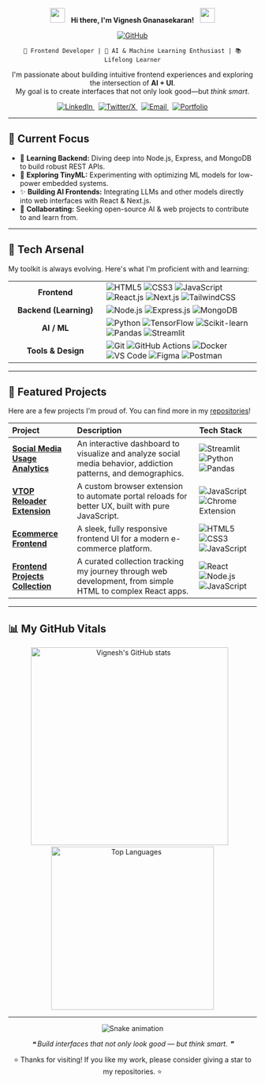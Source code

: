 <p align="center">
  <img src="https://media.giphy.com/media/hvRJCLFzcasrR4ia7z/giphy.gif" width="30">
  &nbsp; 
  <strong>Hi there, I'm Vignesh Gnanasekaran!</strong>
  &nbsp;
  <img src="https://media.giphy.com/media/hvRJCLFzcasrR4ia7z/giphy.gif" width="30">
</p>

<p align="center">
  <a href="https://github.com/Vicky-cmd-run">
    <img src="https://img.shields.io/badge/GitHub-Vicky--cmd--run-181717?style=for-the-badge&logo=github&logoColor=white" alt="GitHub">
  </a>
</p>

<p align="center">
  <code>🚀 Frontend Developer | 🧠 AI & Machine Learning Enthusiast | 📚 Lifelong Learner</code>
</p>

<p align="center">
  I'm passionate about building intuitive frontend experiences and exploring the intersection of <strong>AI + UI</strong>. 
  <br>
  My goal is to create interfaces that not only look good—but <em>think smart</em>.
</p>

<p align="center">
  <a href="https://www.linkedin.com/in/vignesh-gnanasekaran">
    <img src="https://img.shields.io/badge/LinkedIn-0A66C2?style=for-the-badge&logo=linkedin&logoColor=white" alt="LinkedIn">
  </a>
  &nbsp;
  <a href="https://twitter.com/vicky_cmd_run">
    <img src="https://img.shields.io/badge/Twitter_X-000000?style=for-the-badge&logo=x&logoColor=white" alt="Twitter/X">
  </a>
  &nbsp;
  <a href="mailto:vigneshgnanasekaran2021@gmail.com">
    <img src="https://img.shields.io/badge/Email-D14836?style=for-the-badge&logo=gmail&logoColor=white" alt="Email">
  </a>
  &nbsp;
  <a href="#">
    <img src="https://img.shields.io/badge/Portfolio-Coming_Soon-grey?style=for-the-badge&logo=briefcase&logoColor=white" alt="Portfolio">
  </a>
</p>

---

## 🔭 Current Focus

* 🌱 **Learning Backend:** Diving deep into Node.js, Express, and MongoDB to build robust REST APIs.
* 🤖 **Exploring TinyML:** Experimenting with optimizing ML models for low-power embedded systems.
* ✨ **Building AI Frontends:** Integrating LLMs and other models directly into web interfaces with React & Next.js.
* 🤝 **Collaborating:** Seeking open-source AI & web projects to contribute to and learn from.

---

## 🧠 Tech Arsenal

My toolkit is always evolving. Here's what I'm proficient with and learning:

<table>
  <tr>
    <td align="center" width="175"><strong>Frontend</strong></td>
    <td>
      <img src="https://img.shields.io/badge/HTML5-E34F26?style=for-the-badge&logo=html5&logoColor=white" alt="HTML5">
      <img src="https://img.shields.io/badge/CSS3-1572B6?style=for-the-badge&logo=css3&logoColor=white" alt="CSS3">
      <img src="https://img.shields.io/badge/JavaScript-F7DF1E?style=for-the-badge&logo=javascript&logoColor=black" alt="JavaScript">
      <img src="https://img.shields.io/badge/React-20232A?style=for-the-badge&logo=react&logoColor=61DAFB" alt="React.js">
      <img src="https://img.shields.io/badge/Next.js-000000?style=for-the-badge&logo=nextdotjs&logoColor=white" alt="Next.js">
      <img src="https://img.shields.io/badge/Tailwind_CSS-06B6D4?style=for-the-badge&logo=tailwindcss&logoColor=white" alt="TailwindCSS">
    </td>
  </tr>
  <tr>
    <td align="center"><strong>Backend (Learning)</strong></td>
    <td>
      <img src="https://img.shields.io/badge/Node.js-339933?style=for-the-badge&logo=nodedotjs&logoColor=white" alt="Node.js">
      <img src="https://img.shields.io/badge/Express.js-000000?style=for-the-badge&logo=express&logoColor=white" alt="Express.js">
      <img src="https://img.shields.io/badge/MongoDB-47A248?style=for-the-badge&logo=mongodb&logoColor=white" alt="MongoDB">
    </td>
  </tr>
  <tr>
    <td align="center"><strong>AI / ML</strong></td>
    <td>
      <img src="https://img.shields.io/badge/Python-3776AB?style=for-the-badge&logo=python&logoColor=white" alt="Python">
      <img src="https://img.shields.io/badge/TensorFlow-FF6F00?style=for-the-badge&logo=tensorflow&logoColor=white" alt="TensorFlow">
      <img src="https://img.shields.io/badge/Scikit--learn-F7931E?style=for-the-badge&logo=scikit-learn&logoColor=white" alt="Scikit-learn">
      <img src="https://img.shields.io/badge/Pandas-150458?style=for-the-badge&logo=pandas&logoColor=white" alt="Pandas">
      <img src="https://img.shields.io/badge/Streamlit-FF4B4B?style=for-the-badge&logo=streamlit&logoColor=white" alt="Streamlit">
    </td>
  </tr>
  <tr>
    <td align="center"><strong>Tools & Design</strong></td>
    <td>
      <img src="https://img.shields.io/badge/Git-F05032?style=for-the-badge&logo=git&logoColor=white" alt="Git">
      <img src="https://img.shields.io/badge/GitHub_Actions-2088FF?style=for-the-badge&logo=githubactions&logoColor=white" alt="GitHub Actions">
      <img src="https://img.shields.io/badge/Docker-2496ED?style=for-the-badge&logo=docker&logoColor=white" alt="Docker">
      <img src="https://img.shields.io/badge/VS_Code-007ACC?style=for-the-badge&logo=visualstudiocode&logoColor=white" alt="VS Code">
      <img src="https://img.shields.io/badge/Figma-F24E1E?style=for-the-badge&logo=figma&logoColor=white" alt="Figma">
      <img src="https://img.shields.io/badge/Postman-FF6C37?style=for-the-badge&logo=postman&logoColor=white" alt="Postman">
    </td>
  </tr>
</table>

---

## 📂 Featured Projects

Here are a few projects I'm proud of. You can find more in my [repositories](https://github.com/Vicky-cmd-run?tab=repositories)!

| Project | Description | Tech Stack |
|:---|:---|:---|
| **[Social Media Usage Analytics](https://github.com/Vicky-cmd-run/social-media-usage-analytics)** | An interactive dashboard to visualize and analyze social media behavior, addiction patterns, and demographics. | <img src="https://img.shields.io/badge/Streamlit-FF4B4B?style=flat-square&logo=streamlit&logoColor=white" alt="Streamlit"> <img src="https://img.shields.io/badge/Python-3776AB?style=flat-square&logo=python&logoColor=white" alt="Python"> <img src="https://img.shields.io/badge/Pandas-150458?style=flat-square&logo=pandas&logoColor=white" alt="Pandas"> |
| **[VTOP Reloader Extension](https://github.com/Vicky-cmd-run/vtop_reloader_extension)** | A custom browser extension to automate portal reloads for better UX, built with pure JavaScript. | <img src="https://img.shields.io/badge/JavaScript-F7DF1E?style=flat-square&logo=javascript&logoColor=black" alt="JavaScript"> <img src="https://img.shields.io/badge/Chrome_Extension-4285F4?style=flat-square&logo=googlechrome&logoColor=white" alt="Chrome Extension"> |
| **[Ecommerce Frontend](https://github.com/Vicky-cmd-run/ecommerce-frontend)** | A sleek, fully responsive frontend UI for a modern e-commerce platform. | <img src="https://img.shields.io/badge/HTML5-E34F26?style=flat-square&logo=html5&logoColor=white" alt="HTML5"> <img src="https://img.shields.io/badge/CSS3-1572B6?style=flat-square&logo=css3&logoColor=white" alt="CSS3"> <img src="https://img.shields.io/badge/JavaScript-F7DF1E?style=flat-square&logo=javascript&logoColor=black" alt="JavaScript"> |
| **[Frontend Projects Collection](https://github.com/Vicky-cmd-run/Projects)** | A curated collection tracking my journey through web development, from simple HTML to complex React apps. | <img src="https://img.shields.io/badge/React-20232A?style=flat-square&logo=react&logoColor=61DAFB" alt="React"> <img src="https://img.shields.io/badge/Node.js-339933?style=flat-square&logo=nodedotjs&logoColor=white" alt="Node.js"> <img src="https://img.shields.io/badge/JavaScript-F7DF1E?style=flat-square&logo=javascript&logoColor=black" alt="JavaScript"> |

---

## 📊 My GitHub Vitals

<p align="center">
  <img width="400" src="https://github-readme-stats.vercel.app/api?username=Vicky-cmd-run&show_icons=true&theme=radical&rank_icon=github" alt="Vignesh's GitHub stats">
  &nbsp;&nbsp;
  <img width="330" src="https://github-readme-stats.vercel.app/api/top-langs/?username=Vicky-cmd-run&layout=compact&theme=radical" alt="Top Languages">
</p>

---

<p align="center">
  <img src="https://raw.githubusercontent.com/Vicky-cmd-run/Vicky-cmd-run/main/assets/footer_snake.svg" alt="Snake animation">
</p>

<p align="center">
  <cite>❝ Build interfaces that not only look good — but think smart. ❞</cite>
</p>

<p align="center">
  ⭐ Thanks for visiting! If you like my work, please consider giving a star to my repositories. ⭐
</p>
